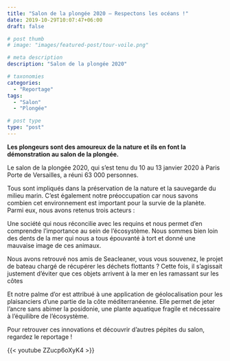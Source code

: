 ```yaml
---
title: "Salon de la plongée 2020 – Respectons les océans !"
date: 2019-10-29T10:07:47+06:00
draft: false

# post thumb
# image: "images/featured-post/tour-voile.png"

# meta description
description: "Salon de la plongée 2020"

# taxonomies
categories:
  - "Reportage"
tags:  
  - "Salon"
  - "Plongée"

# post type
type: "post"
---
```


**Les plongeurs sont des amoureux de la nature et ils en font la démonstration au salon de la plongée.**

Le salon de la plongée 2020, qui s’est tenu du 10 au 13 janvier 2020 à Paris Porte de Versailles, a réuni 63 000 personnes.

Tous sont impliqués dans la préservation de la nature et la sauvegarde du milieu marin. C’est également notre préoccupation car nous savons combien cet environnement est important pour la survie de la planète. Parmi eux, nous avons retenus trois acteurs : 

Une société qui nous réconcilie avec les requins et nous permet d’en comprendre l’importance au sein de l’écosystème. Nous sommes bien loin des dents de la mer qui nous a tous épouvanté à tort et donné une mauvaise image de ces animaux.

Nous avons retrouvé nos amis de Seacleaner, vous vous souvenez, le projet de bateau chargé de récupérer les déchets flottants ? Cette fois, il s’agissait justement d’éviter que ces objets arrivent à la mer en les ramassant sur les côtes

Et notre palme d’or est attribué à une application de géolocalisation pour les plaisanciers d’une partie de la côte méditerranéenne. Elle permet de jeter l’ancre sans abimer la posidonie, une plante aquatique fragile et nécessaire à l’équilibre de l’écosystème.

Pour retrouver ces innovations et découvrir d’autres pépites du salon, regardez le reportage !
 
{{< youtube ZZucp6oXyK4 >}}
